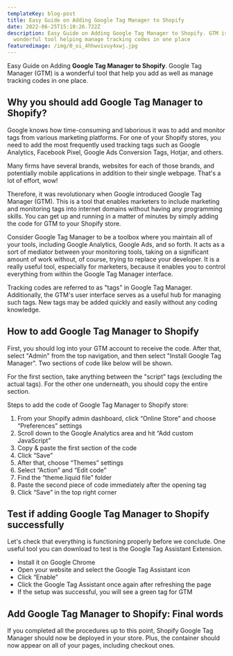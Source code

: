 ```yaml
---
templateKey: blog-post
title: Easy Guide on Adding Google Tag Manager to Shopify
date: 2022-06-25T15:10:26.722Z
description: Easy Guide on Adding Google Tag Manager to Shopify. GTM is a
  wonderful tool helping manage tracking codes in one place
featuredimage: /img/0_oi_4hhwvivuy4xwj.jpg
---
```

<!--StartFragment-->

Easy Guide on Adding **Google Tag Manager to Shopify**. Google Tag Manager (GTM) is a wonderful tool that help you add as well as manage tracking codes in one place. 

## Why you should add Google Tag Manager to Shopify?

Google knows how time-consuming and laborious it was to add and monitor tags from various marketing platforms. For one of your Shopify stores, you need to add the most frequently used tracking tags such as Google Analytics, Facebook Pixel, Google Ads Conversion Tags, Hotjar, and others.

Many firms have several brands, websites for each of those brands, and potentially mobile applications in addition to their single webpage. That's a lot of effort, wow!

Therefore, it was revolutionary when Google introduced Google Tag Manager (GTM). This is a tool that enables marketers to include marketing and monitoring tags into internet domains without having any programming skills. You can get up and running in a matter of minutes by simply adding the code for GTM to your Shopify store.

Consider Google Tag Manager to be a toolbox where you maintain all of your tools, including Google Analytics, Google Ads, and so forth. It acts as a sort of mediator between your monitoring tools, taking on a significant amount of work without, of course, trying to replace your developer. It is a really useful tool, especially for marketers, because it enables you to control everything from within the Google Tag Manager interface.

Tracking codes are referred to as "tags" in Google Tag Manager. Additionally, the GTM's user interface serves as a useful hub for managing such tags. New tags may be added quickly and easily without any coding knowledge.

## How to add Google Tag Manager to Shopify

First, you should log into your GTM account to receive the code. After that, select "Admin" from the top navigation, and then select "Install Google Tag Manager". Two sections of code like below will be shown.

For the first section, take anything between the "script" tags (excluding the actual tags). For the other one underneath, you should copy the entire section.

Steps to add the code of Google Tag Manager to Shopify store:

1. From your Shopify admin dashboard, click “Online Store” and choose “Preferences” settings
2. Scroll down to the Google Analytics area and hit “Add custom JavaScript”
3. Copy & paste the first section of the code
4. Click “Save”
5. After that, choose “Themes” settings
6. Select “Action” and “Edit code”
7. Find the “theme.liquid file” folder
8. Paste the second piece of code immediately after the opening <body> tag
9. Click “Save” in the top right corner

## Test if adding Google Tag Manager to Shopify successfully

Let's check that everything is functioning properly before we conclude. One useful tool you can download to test is the Google Tag Assistant Extension. 

* Install it on Google Chrome
* Open your website and select the Google Tag Assistant icon
* Click “Enable”
* Click the Google Tag Assistant once again after refreshing the page
* If the setup was successful, you will see a green tag for GTM

## Add Google Tag Manager to Shopify: Final words

If you completed all the procedures up to this point, Shopify Google Tag Manager should now be deployed in your store. Plus, the container should now appear on all of your pages, including checkout ones.



<!--EndFragment-->